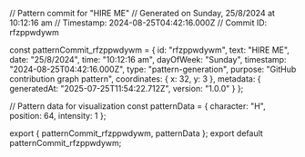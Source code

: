 // Pattern commit for "HIRE ME"
// Generated on Sunday, 25/8/2024 at 10:12:16 am
// Timestamp: 2024-08-25T04:42:16.000Z
// Commit ID: rfzppwdywm

const patternCommit_rfzppwdywm = {
  id: "rfzppwdywm",
  text: "HIRE ME",
  date: "25/8/2024",
  time: "10:12:16 am",
  dayOfWeek: "Sunday",
  timestamp: "2024-08-25T04:42:16.000Z",
  type: "pattern-generation",
  purpose: "GitHub contribution graph pattern",
  coordinates: {
    x: 32,
    y: 3
  },
  metadata: {
    generatedAt: "2025-07-25T11:54:22.712Z",
    version: "1.0.0"
  }
};

// Pattern data for visualization
const patternData = {
  character: "H",
  position: 64,
  intensity: 1
};

export { patternCommit_rfzppwdywm, patternData };
export default patternCommit_rfzppwdywm;
